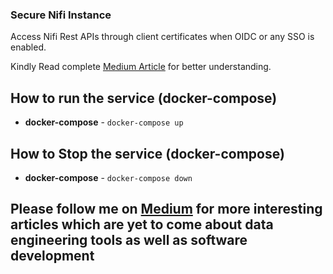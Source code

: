### Secure Nifi Instance

Access Nifi Rest APIs through client certificates when OIDC or any SSO is enabled.

Kindly Read complete [Medium Article](https://medium.com/@manoj.bhagat) for better understanding.

## How to run the service (docker-compose)

* **docker-compose** - `docker-compose up`

## How to Stop the service (docker-compose)

* **docker-compose** - `docker-compose down`

## Please follow me on [Medium](https://medium.com/@manoj.bhagat) for more interesting articles which are yet to come about data engineering tools as well as software development
